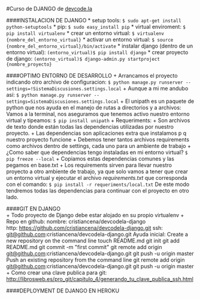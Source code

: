 #Curso de DJANGO de [devcode.la](http://www.devcode.la/)

####INSTALACION DE DJANGO
	*	setup tools:
	`$ sudo apt-get install python-setuptools`
	*	pip:
	`$ sudo easy_install pip`
	*	virtual enviroment:
	`$ pip install virtualenv`
	*	crear un entorno virtual:
	`$ virtualenv {nombre_del_entorno_virtual}`
	*	activar un entorno virtual:
	`$ source {nombre_del_entorno_virtual}/bin/activate`
	*	instalar django (dentro de un entorno virtual):
	`(entorno_virtual)$ pip install django`
	*	crear proyecto de django:
	`(entorno_virtual)$ django-admin.py startproject {nombre_proyecto}`


####OPTIMO ENTORNO DE DESARROLLO
	+	Arrancamos el proyecto indicando otro archivo de configuracion:
			`$ python manage.py runserver --settings=!SistemaDiscusiones.settings.local`
	+	Aunque a mi me andubo así: 
			`$ python manage.py runserver --settings=SistemaDiscusiones.settings.local`
	+	El unipath es un paquete de python que nos ayuda en el manejo de rutas a directorios y a archivos:
		Vamos a la terminal, nos aseguramos que tenemos activo nuestro entorno virtual y tipeamos:
			`$ pip install unipath`
	+	Requeriments:
		+	Son archivos de texto donde están todas las dependencias utilizadas por nuestro proyecto. 
		+	Las dependencias son aplicaciones extra que instalamos p q nuestro proyecto funcione
		+	Debemos tener tantos archivos requirements como archivos dentro de settings, cada uno para un ambiente de trabajo
		+	¿Como saber que dependencias tengo instaladas en mi entorno virtual?
				`$ pip freeze --local`
			+	Copiamos estas dependencias comunes y las pegamos en base.txt 
			+ 	Los requirements sirven para llevar nuestro proyecto a otro ambiente de trabajo, ya que solo vamos a tener que crear un entorno virtual y ejecutar el archivo *requirements.txt* que corresponda con el comando:
				`$ pip install -r requeriments/local.txt`
				De este modo tendremos todas las dependencias para continuar con el proyecto en otro lado.


####GIT EN DJANGO	
	+ Todo proyecto de Django debe estar alojado en su propio virtualenv
	+ Repo en github: 
		nombre: cristiancena/devcodela-django	
		http:	https://github.com/cristiancena/devcodela-django.git
		ssh: 	git@github.com:cristiancena/devcodela-django.git
		Ayuda inicial:
			Create a new repository on the command line
				touch README.md
				git init
				git add README.md
				git commit -m "first commit"
				git remote add origin git@github.com:cristiancena/devcodela-django.git
				git push -u origin master
			Push an existing repository from the command line
				git remote add origin git@github.com:cristiancena/devcodela-django.git
				git push -u origin master
	+ Como crear una clave publica para git:
		http://librosweb.es/pro_git/capitulo_4/generando_tu_clave_publica_ssh.html

####DEPLOYMENT DE DJANGO EN HEROKU
	
